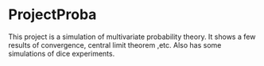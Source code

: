 # ProjectProba

This project is a simulation of multivariate probability theory.
It shows a few results of convergence, central limit theorem ,etc.
Also has some simulations of dice experiments.
